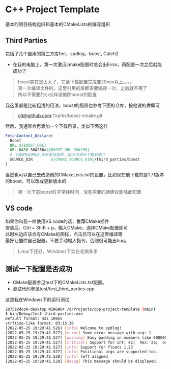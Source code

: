 # C++ Project Template
基本的项目结构组织和基本的CMakeLists的编写组织

## Third Parties
包括了几个自用的第三方库fmt，spdlog，boost, Catch2<br/>
- 在我的电脑上，第一次激活cmake配置时总会出Error，再配置一次之后就能成功了

> boost实在是太大了，完全下载配置完成要20min以上。。。。<br/>
> 第一次编译文件时，这里引用的库都需要编译一次，之后就不用了<br/>
> 所以不需要的小伙伴请删除boost的配置

我这里都是比较粗浅的用法，boost的配置也参考下面的仓库，按他说的做即可
> git@github.com:Orphis/boost-cmake.git

然后，我通常会再添加一个下载目录，类似下面这样

```cmake
FetchContent_Declare(
  Boost
  URL ${BOOST_URL}
  URL_HASH SHA256=${BOOST_URL_SHA256}
  # 下面的SOURCE_DIR是我加的，指示将源码下载到哪儿
  SOURCE_DIR        ${CMAKE_SOURCE_DIR}/third_parties/boost
)
```

当然也可以自己去改造他的CMakeLists.txt的设置，比如现在他下载的是1.71版本的boost，可以改成更新版本的
> 第一次下载boost时非常耗时间，没有需要的话建议删除此配置

## VS code
如果你和我一样使用VS code的话，推荐CMake插件<br/>
安装后，Ctrl + Shift + p，输入CMake，选择CMake配置即可<br/>
此时左边应该会有CMake的图标，点击后可以在这里编译等<br/>
最好让插件自己配置，不要手动输入指令，否则很可能出bug。
> Linux下还好，Windows下实在毛病多多

## 测试一下配置是否成功
- CMake配置参见test下的CMakeLists.txt配置。
- 测试代码参见test/test_third_parties.cpp<br/>

这是我在Windows下的运行测试
```bash
10751@doom-desktop MINGW64 /d/Projects/cpp-project-template (main)
$ bin/Debug/test-third-parties.exe
Default format: 42s 100ms
strftime-like format: 03:15:30
[2022-05-25 19:29:41.526] [info] Welcome to spdlog!
[2022-05-25 19:29:41.527] [error] Some error message with arg: 1
[2022-05-25 19:29:41.527] [warning] Easy padding in numbers like 00000012
[2022-05-25 19:29:41.527] [critical] Support for int: 42;  hex: 2a;  oct: 52; bin: 101010
[2022-05-25 19:29:41.527] [info] Support for floats 1.23
[2022-05-25 19:29:41.527] [info] Positional args are supported too..
[2022-05-25 19:29:41.528] [info] left aligned
[2022-05-25 19:29:41.528] [debug] This message should be displayed..
